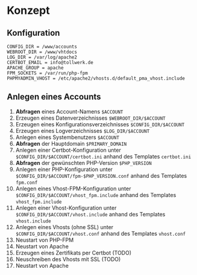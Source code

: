 # Konzept

## Konfiguration

```
CONFIG_DIR = /www/accounts
WEBROOT_DIR = /www/vhtdocs
LOG_DIR = /var/log/apache2
CERTBOT_EMAIL = info@tollwerk.de
APACHE_GROUP = apache
FPM_SOCKETS = /var/run/php-fpm
PHPMYADMIN_VHOST = /etc/apache2/vhosts.d/default_pma_vhost.include
```

## Anlegen eines Accounts

1. **Abfragen** eines Account-Namens `$ACCOUNT`
2. Erzeugen eines Datenverzeichnisses `$WEBROOT_DIR/$ACCOUNT`
3. Erzeugen eines Konfigurationsverzeichnisses `$CONFIG_DIR/$ACCOUNT`
4. Erzeugen eines Logverzeichnisses `$LOG_DIR/$ACCOUNT`
5. Anlegen eines Systembenutzers `$ACCOUNT`
6. **Abfragen** der Hauptdomain `$PRIMARY_DOMAIN`
7. Anlegen einer Certbot-Konfiguration unter `$CONFIG_DIR/$ACCOUNT/certbot.ini` anhand des Templates `certbot.ini`
8. **Abfragen** der gewünschten PHP-Version `$PHP_VERSION`
9. Anlegen einer PHP-Konfiguration unter `$CONFIG_DIR/$ACCOUNT/fpm-$PHP_VERSION.conf` anhand des Templates `fpm.conf`
10. Anlegen eines Vhost-FPM-Konfiguration unter `$CONFIG_DIR/$ACCOUNT/vhost_fpm.include` anhand des Templates `vhost_fpm.include`
11. Anlegen einer Vhost-Konfiguration unter `$CONFIG_DIR/$ACCOUNT/vhost.include` anhand des Templates `vhost.include`
12. Anlegen eines Vhosts (ohne SSL) unter `$CONFIG_DIR/$ACCOUNT/vhost.conf` anhand des Templates `vhost.conf`
13. Neustart von PHP-FPM
14. Neustart von Apache
15. Erzeugen eines Zertifikats per Certbot (TODO)
16. Neuschreiben des Vhosts mit SSL (TODO)
17. Neustart von Apache